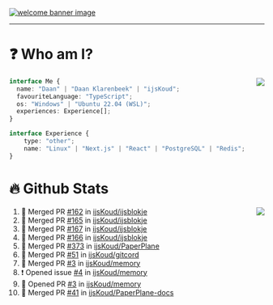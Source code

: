 <h1 align="center" style="display:none;"></h1>

<a href="https://ijskoud.dev/"><img src="https://cdn.ijskoud.dev/files/IIcds5oPKl.png" alt="welcome banner image" /></a>

---

# ❓ Who am I?

<img align="right" src="http://gh-stats.ijskoud.dev/api/top-langs?username=ijsKoud&cache_seconds=1800&layout=compact&hide_border=true&hide_rank=true&show_icons=true&theme=dark&title_color=ffffff&hide_border=true&locale=en" />

```typescript
interface Me {
  name: "Daan" | "Daan Klarenbeek" | "ijsKoud";
  favouriteLanguage: "TypeScript";
  os: "Windows" | "Ubuntu 22.04 (WSL)";
  experiences: Experience[];
}

interface Experience {
    type: "other";
    name: "Linux" | "Next.js" | "React" | "PostgreSQL" | "Redis";
}
```

# 🔥 Github Stats

<img align="right" src="http://gh-stats.ijskoud.dev/api? username=ijsKoud&cache_seconds=1800&hide_border=true&hide_rank=true&show_icons=true&theme=dark&title_color=ffffff&hide_border=true&locale=en">

<!--START_SECTION:activity-->
1. 🎉 Merged PR [#162](https://github.com/ijsKoud/ijsblokje/pull/162) in [ijsKoud/ijsblokje](https://github.com/ijsKoud/ijsblokje)
2. 🎉 Merged PR [#165](https://github.com/ijsKoud/ijsblokje/pull/165) in [ijsKoud/ijsblokje](https://github.com/ijsKoud/ijsblokje)
3. 🎉 Merged PR [#167](https://github.com/ijsKoud/ijsblokje/pull/167) in [ijsKoud/ijsblokje](https://github.com/ijsKoud/ijsblokje)
4. 🎉 Merged PR [#166](https://github.com/ijsKoud/ijsblokje/pull/166) in [ijsKoud/ijsblokje](https://github.com/ijsKoud/ijsblokje)
5. 🎉 Merged PR [#373](https://github.com/ijsKoud/PaperPlane/pull/373) in [ijsKoud/PaperPlane](https://github.com/ijsKoud/PaperPlane)
6. 🎉 Merged PR [#51](https://github.com/ijsKoud/gitcord/pull/51) in [ijsKoud/gitcord](https://github.com/ijsKoud/gitcord)
7. 🎉 Merged PR [#3](https://github.com/ijsKoud/memory/pull/3) in [ijsKoud/memory](https://github.com/ijsKoud/memory)
8. ❗ Opened issue [#4](https://github.com/ijsKoud/memory/issues/4) in [ijsKoud/memory](https://github.com/ijsKoud/memory)
9. 💪 Opened PR [#3](https://github.com/ijsKoud/memory/pull/3) in [ijsKoud/memory](https://github.com/ijsKoud/memory)
10. 🎉 Merged PR [#41](https://github.com/ijsKoud/PaperPlane-docs/pull/41) in [ijsKoud/PaperPlane-docs](https://github.com/ijsKoud/PaperPlane-docs)
<!--END_SECTION:activity-->

<h1 align="center" style="display:none;"></h1>

